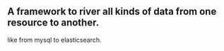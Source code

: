 A framework to river all kinds of data from one resource to another. 
----
like from mysql to elasticsearch.


